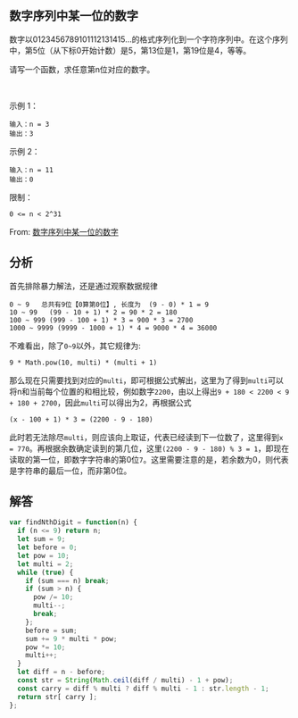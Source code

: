 ## 数字序列中某一位的数字
数字以0123456789101112131415…的格式序列化到一个字符序列中。在这个序列中，第5位（从下标0开始计数）是5，第13位是1，第19位是4，等等。

请写一个函数，求任意第n位对应的数字。

 

示例 1：
```
输入：n = 3
输出：3
```
示例 2：
```
输入：n = 11
输出：0
```

限制：
```
0 <= n < 2^31
```
From: [数字序列中某一位的数字](https://leetcode-cn.com/problems/shu-zi-xu-lie-zhong-mou-yi-wei-de-shu-zi-lcof)

## 分析
首先排除暴力解法，还是通过观察数据规律   
```
0 ~ 9   总共有9位【0算第0位】, 长度为  (9 - 0) * 1 = 9
10 ~ 99   (99 - 10 + 1) * 2 = 90 * 2 = 180
100 ~ 999 (999 - 100 + 1) * 3 = 900 * 3 = 2700
1000 ~ 9999 (9999 - 1000 + 1) * 4 = 9000 * 4 = 36000
```
不难看出，除了`0~9`以外，其它规律为:
```
9 * Math.pow(10, multi) * (multi + 1)
```
那么现在只需要找到对应的`multi`，即可根据公式解出，这里为了得到`multi`可以将n和当前每个位置的和相比较，例如数字`2200`，由以上得出`9 + 180 < 2200 < 9 + 180 + 2700`，因此`multi`可以得出为2，再根据公式
```
(x - 100 + 1) * 3 = (2200 - 9 - 180)
```
此时若无法除尽`multi`，则应该向上取证，代表已经读到下一位数了，这里得到`x = 770`。再根据余数确定读到的第几位，这里`(2200 - 9 - 180) % 3 = 1`，即现在读取的第一位，即数字字符串的第0位`7`。这里需要注意的是，若余数为0，则代表是字符串的最后一位，而非第0位。

## 解答
```javascript
var findNthDigit = function(n) {
  if (n <= 9) return n;
  let sum = 9;
  let before = 0;
  let pow = 10;
  let multi = 2;
  while (true) {
    if (sum === n) break;
    if (sum > n) {
      pow /= 10;
      multi--;
      break;
    };
    before = sum;
    sum += 9 * multi * pow;
    pow *= 10;
    multi++;
  }
  let diff = n - before;
  const str = String(Math.ceil(diff / multi) - 1 + pow);
  const carry = diff % multi ? diff % multi - 1 : str.length - 1;
  return str[ carry ];
};
```